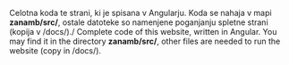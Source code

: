 Celotna koda te strani, ki je spisana v Angularju. Koda se nahaja v mapi **zanamb/src/**, ostale datoteke so namenjene poganjanju spletne strani (kopija v /docs/)./ Complete code of this website, written in Angular. You may find it in the directory **zanamb/src/**, other files are needed to run the website (copy in /docs/).
